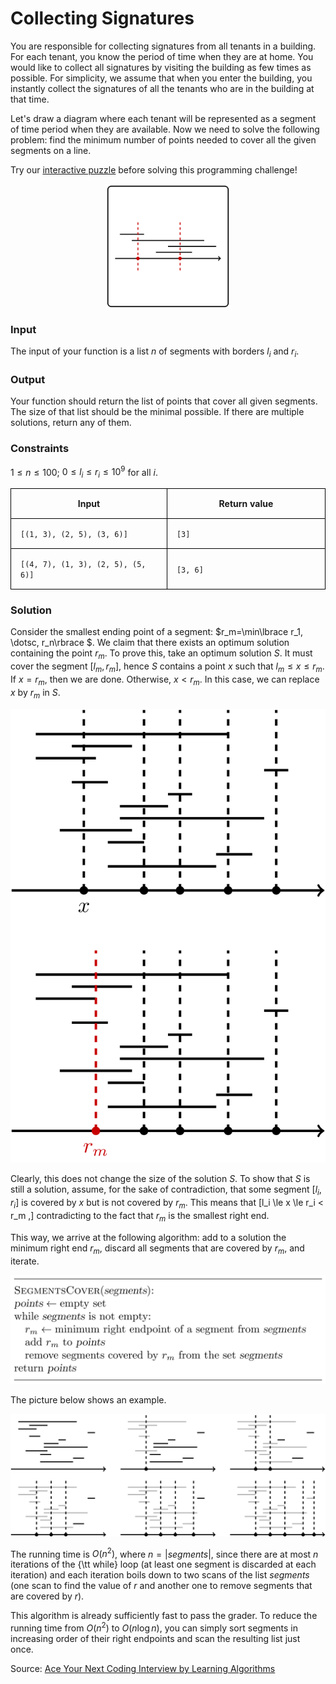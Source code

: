 <style>
.samples th, .samples td {
    border: 1px solid black;
    border-collapse: collapse;
    padding: 15px;
    width: 300px;
    /*max-width: 100%;*/
    /*text-align: center;*/
    /*alignment: center;*/
}

.sample th, .sample td {
    border: 1px solid black;
    padding: 15px;
    width: 300px;
    /*max-width: 100%;*/
    /*text-align: center;*/
    /*alignment: center;*/
}

.sample td {
    border-top: none;
    border-bottom: none;
}

.sample table {
    border-collapse: collapse;
    border: 1px solid black;
}

.logo {
    display: flex;
    justify-content: center;
}

.logo img {
    width: 200px;
    align: center;
}

.code span {
    line-height: 22px;
}
</style>

# Collecting Signatures

You are responsible for collecting signatures from all tenants in 
a building. For each tenant, you know the period of time when they 
are at home. You would like to collect all signatures by visiting the 
building as few times as possible. For simplicity, we assume that when 
you enter the building, you instantly collect the signatures of all 
the tenants who are in the building at that time.

Let's draw a diagram where each tenant will be represented as a segment
of time period when they are available. Now we need to solve the following
problem: find the minimum number of points needed to cover all the given segments
on a line.

Try our <a href="https://discrete-math-puzzles.github.io/puzzles/touch-all-segments/index.html">interactive puzzle</a> 
before solving this programming challenge!

<div class="logo">
    <img src="../../images/collecting_signatures_logo.png">
</div>


### Input

The input of your function is a list $n$ of segments with borders
$l_i$ and $r_i$.

### Output

Your function should return the list of points that cover all 
given segments. The size of that list should be the minimal possible.
If there are multiple solutions, return any of them.

### Constraints

$1 \le n \le 100$; $0 \le l_i \le r_i \le 10^9$ for all $i$.


<div class="samples">

| Input                              | Return value |
|------------------------------------|--------------|
| `[(1, 3), (2, 5), (3, 6)]`         | `[3]`        |
| `[(4, 7), (1, 3), (2, 5), (5, 6)]` | `[3, 6]`     |

</div>

<div class="hint">

### Solution

Consider the smallest ending point of a segment: 
$r_m=\min\lbrace r_1, \dotsc, r_n\rbrace $. We claim that there exists an optimum 
solution containing the point $r_m$. To prove this, take an optimum solution $S$.
It must cover the
segment $[l_m,r_m]$, hence $S$ contains a point $x$ such 
that $l_m \le x \le r_m$. If $x=r_m$, then we are done. 
Otherwise, $x<r_m$. In this case,
we can replace $x$ by $r_m$ in $S$.

<img src="../../images/collecting_signatures_1.png">

Clearly, this does not change the size of the solution $S$. 
To show that $S$ is still a solution, assume, 
for the sake of contradiction, that some segment 
$[l_i,r_i]$ is covered by $x$
but is not covered by $r_m$. This means that
\[l_i \le x \le r_i < r_m  ,\]
contradicting to the fact that $r_m$ is the smallest right end.


This way,
we arrive at the following algorithm:
add to a solution the minimum right end $r_m$,
discard all segments that are covered by $r_m$,
and iterate.

<img src="../../images/collecting_signatures_2.png">

The picture below shows an example.

<img src="../../images/collecting_signatures_3.png">

The running time is $O(n^2)$, where $n=|{segments}|$, 
since there are at most $n$ iterations of the {\tt while} loop 
(at least one segment is discarded at each iteration) and each iteration 
boils down to two scans of the list ${segments}$ 
(one scan to find the value of $r$ and another one to remove 
segments that are covered by $r$).

This algorithm is already sufficiently fast to pass the grader. 
To reduce the running time from $O(n^2)$ to $O(n\log n)$, 
you can simply sort segments in increasing order of their right 
endpoints and scan the resulting list just once.

Source:
[Ace Your Next Coding Interview by Learning Algorithms](https://bit.ly/acecogniterra)

</div>


